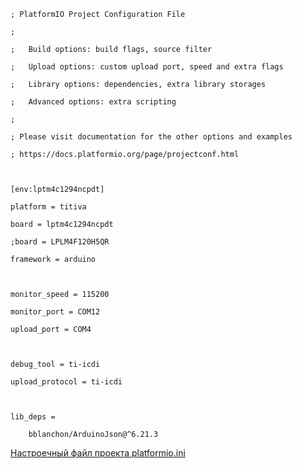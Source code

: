 ```
; PlatformIO Project Configuration File

;

;   Build options: build flags, source filter

;   Upload options: custom upload port, speed and extra flags

;   Library options: dependencies, extra library storages

;   Advanced options: extra scripting

;

; Please visit documentation for the other options and examples

; https://docs.platformio.org/page/projectconf.html



[env:lptm4c1294ncpdt]

platform = titiva

board = lptm4c1294ncpdt

;board = LPLM4F120H5QR

framework = arduino

  

monitor_speed = 115200

monitor_port = COM12

upload_port = COM4

  

debug_tool = ti-icdi

upload_protocol = ti-icdi

  

lib_deps =

    bblanchon/ArduinoJson@^6.21.3
```

[Настроечный файл проекта platformio.ini](C:\Projects\Obsidian\Процессоры%20контроллеры\Модели\Texas%20Instruments\platformio.ini)
